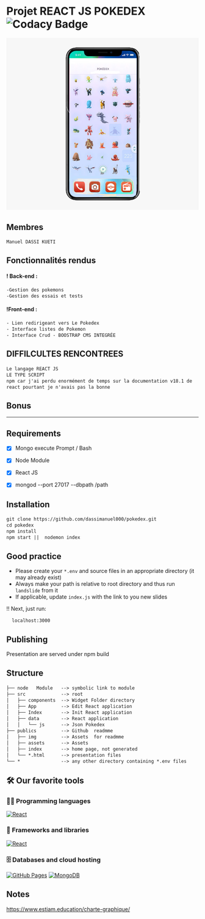 
# Projet REACT JS POKEDEX ![Codacy Badge](https://api.codacy.com/project/badge/Grade/fee135b883c44376975a0681b816f686)

<img src="./public/assets/pok.png"/>

## Membres


	Manuel DASSI KUETI


## Fonctionnalités rendus

#### ! Back-end :

	-Gestion des pokemons
	-Gestion des essais et tests

#### !Front-end :
	- Lien redirigeant vers Le Pokedex
	- Interface listes de Pokemon
	- Interface Crud - BOOSTRAP CMS INTEGRÉE


## DIFFILCULTES RENCONTREES

    Le langage REACT JS
    LE TYPE SCRIPT
    npm car j'ai perdu enormément de temps sur la documentation v18.1 de react pourtant je n'avais pas la bonne


## Bonus 


<hr/>

## Requirements

- [x] Mongo execute Prompt / Bash
- [x] Node Module 
- [x] React JS
- [x] mongod --port 27017 --dbpath /path


## Installation

    
    git clone https://github.com/dassimanuel000/pokedex.git
    cd pokedex
    npm install
    npm start ||  nodemon index
    

## Good practice

* Please create your `*.env` and source files in an appropriate directory
(it may already exist)
* Always make your path is relative to root directory and thus run `landslide`
from it
* If applicable, update `index.js` with the link to you new slides


!!  Next, just run:

	  localhost:3000
    
       
## Publishing

Presentation are served under 
    npm build 


## Structure

    ├── node   Module   --> symbolic link to module
    ├── src             --> root
    │   ├── components  --> Widget Folder directory
    │   ├── App         --> Edit React application
    │   ├── Index       --> Init React application
    │   ├── data        --> React application
    │   │   └── js      --> Json Pokedex
    ├── publics         --> Github  readmme
    │   ├── img         --> Assets  for readmme
    │   ├── assets      --> Assets
    │   ├── index       --> home page, not generated
    │   └── *.html      --> presentation files
    └── *               --> any other directory containing *.env files


## 🛠️ Our favorite tools

### 👨‍💻 Programming languages

<p>
    <a href="#"><img alt="React" src="https://img.shields.io/badge/React%20-%2320232a.svg?logo=react&logoColor=%2361DAFB"></a>
    
### 🧰 Frameworks and libraries

<p>	 
    <a href="#"><img alt="React" src="https://img.shields.io/badge/React%20-%2320232a.svg?logo=react&logoColor=%2361DAFB"></a>
</p>

### 🗄️ Databases and cloud hosting

<p>
    <a href="#"><img alt="GitHub Pages" src="https://img.shields.io/badge/GitHub%20Pages-%23327FC7.svg?logo=github&logoColor=white"></a>
    <a href="#"><img alt="MongoDB" src ="https://img.shields.io/badge/MongoDB-%234ea94b.svg?logo=mongodb&logoColor=white"></a>
</p> 


## Notes

https://www.estiam.education/charte-graphique/
